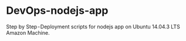 # DevOps-nodejs-app
Step by Step - Deployment scripts for nodejs app on Ubuntu 14.04.3 LTS Amazon Machine.
